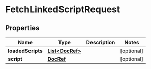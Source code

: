 # FetchLinkedScriptRequest

## Properties
Name | Type | Description | Notes
------------ | ------------- | ------------- | -------------
**loadedScripts** | [**List&lt;DocRef&gt;**](DocRef.md) |  |  [optional]
**script** | [**DocRef**](DocRef.md) |  |  [optional]
